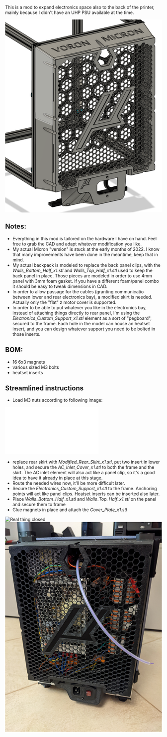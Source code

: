 This is a mod to expand electronics space also to the back of the printer, mainly because I didn't have an UHP PSU available at the time.

![CAD view](./Images/ClosedBackpack.PNG)

## Notes:
- Everything in this mod is tailored on the hardware I have on hand. Feel free to grab the CAD and adapt whatever modification you like.
- My actual Micron "version" is stuck at the early months of 2022. I know that many improvements have been done in the meantime, keep that in mind.
- My actual backpack is modeled to replace the back panel clips, with the *Walls_Bottom_Half_x1.stl* and *Walls_Top_Half_x1.stl* used to keep the back panel in place.
Those pieces are modeled in order to use 4mm panel with 3mm foam gasket. If you have a different foam/panel combo it should be easy to tweak dimensions in CAD.
- In order to allow passage for the cables (granting communicatio between lower and rear electronics bay), a modified skirt is needed. Actually only the "flat" z motor cover is supported.
- In order to be able to put whatever you like in the electronics bay, instead of attaching things directly to rear panel, I'm using the *Electronics_Custom_Support_x1.stl* element as a sort of "pegboard", secured to the frame.
Each hole in the model can house an heatset insert, and you can design whatever support you need to be bolted in those inserts.

## BOM:
- 16 6x3 magnets
- various sized M3 bolts
- heatset inserts

## Streamlined instructions
- Load M3 nuts according to following image:

![Preload scheme](./Images/PreloadScheme.pdf)

- replace rear skirt with *Modified_Rear_Skirt_x1.stl*, put two insert in lower holes, and secure the *AC_Inlet_Cover_x1.stl* to both the frame and the skirt.
The AC inlet element will also act like a panel clip, so it's a good idea to have it already in place at this stage.
- Route the needed wires now, it'll be more difficult later.
- Secure the *Electronics_Custom_Support_x1.stl* to the frame. Anchoring points will act like panel clips. Heatset inserts can be inserted also later.
- Place *Walls_Bottom_Half_x1.stl* and *Walls_Top_Half_x1.stl* on the panel and secure them to frame
- Glue magnets in place and attach the *Cover_Plate_x1.stl*

![Real thing closed](./Images/Real_Backpack.jpg|width=100px)
![Real thing open](./Images/Real_Backpack2.jpg)
